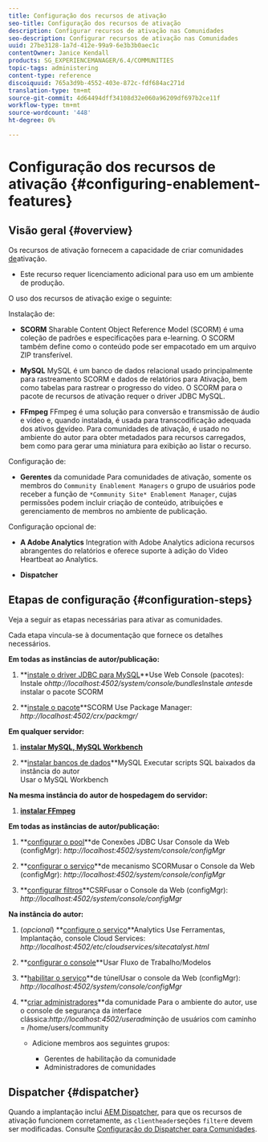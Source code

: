 ```yaml
---
title: Configuração dos recursos de ativação
seo-title: Configuração dos recursos de ativação
description: Configurar recursos de ativação nas Comunidades
seo-description: Configurar recursos de ativação nas Comunidades
uuid: 27be3128-1a7d-412e-99a9-6e3b3b0aec1c
contentOwner: Janice Kendall
products: SG_EXPERIENCEMANAGER/6.4/COMMUNITIES
topic-tags: administering
content-type: reference
discoiquuid: 765a3d9b-4552-403e-872c-fdf684ac271d
translation-type: tm+mt
source-git-commit: 4d64494dff34108d32e060a96209df697b2ce11f
workflow-type: tm+mt
source-wordcount: '448'
ht-degree: 0%

---
```



# Configuração dos recursos de ativação {#configuring-enablement-features}

## Visão geral {#overview}

Os recursos de ativação fornecem a capacidade de criar comunidades [de](overview.md#enablement-community)ativação.

* Este recurso requer licenciamento adicional para uso em um ambiente de produção.

O uso dos recursos de ativação exige o seguinte:

Instalação de:

* **SCORM** Sharable Content Object Reference Model (SCORM) é uma coleção de padrões e especificações para e-learning. O SCORM também define como o conteúdo pode ser empacotado em um arquivo ZIP transferível.

* **MySQL** MySQL é um banco de dados relacional usado principalmente para rastreamento SCORM e dados de relatórios para Ativação, bem como tabelas para rastrear o progresso do vídeo. O SCORM para o pacote de recursos de ativação requer o driver JDBC MySQL.

* **FFmpeg** FFmpeg é uma solução para conversão e transmissão de áudio e vídeo e, quando instalada, é usada para transcodificação adequada dos ativos [de](../../help/sites-authoring/default-components-foundation.md#video)vídeo. Para comunidades de ativação, é usado no ambiente do autor para obter metadados para recursos carregados, bem como para gerar uma miniatura para exibição ao listar o recurso.

Configuração de:

* **Gerentes** da comunidade Para comunidades de ativação, somente os membros do 
`Community Enablement Managers` o grupo de usuários pode receber a função de `*Community Site* Enablement Manager`, cujas permissões podem incluir criação de conteúdo, atribuições e gerenciamento de membros no ambiente de publicação.

Configuração opcional de:

* **A Adobe Analytics** Integration with Adobe Analytics adiciona recursos abrangentes do relatórios e oferece suporte à adição do Video Heartbeat ao Analytics.

* **Dispatcher**

## Etapas de configuração {#configuration-steps}

Veja a seguir as etapas necessárias para ativar as comunidades.

Cada etapa vincula-se à documentação que fornece os detalhes necessários.

**Em todas as instâncias de autor/publicação:**

1. **[instale o driver JDBC para MySQL](deploy-communities.md#jdbc-driver-for-mysql)**Use Web Console (pacotes): 
Instale o*http://localhost:4502/system/console/bundles*Instale *antes*de instalar o pacote SCORM

1. **[instale o pacote](deploy-communities.md#scorm-package)**SCORM Use Package Manager:
*http://localhost:4502/crx/packmgr/*

**Em qualquer servidor:**

1. **[instalar MySQL, MySQL Workbench](mysql.md)**

1. **[instalar bancos de dados](mysql.md#database-setup)**MySQL Executar scripts SQL baixados da instância do autor
\
   Usar o MySQL Workbench

**Na mesma instância do autor de hospedagem do servidor:**

1. **[instalar FFmpeg](ffmpeg.md)**

**Em todas as instâncias de autor/publicação:**

1. **[configurar o pool](mysql.md#configure-jdbc-connections)**de Conexões JDBC Usar Console da Web (configMgr):
*http://localhost:4502/system/console/configMgr*

1. **[configurar o serviço](mysql.md#aem-communities-scormengine-service)**de mecanismo SCORMusar o Console da Web (configMgr):
*http://localhost:4502/system/console/configMgr*

1. **[configurar filtros](mysql.md#adobe-granite-csrf-filter)**CSRFusar o Console da Web (configMgr):
*http://localhost:4502/system/console/configMgr*

**Na instância do autor:**

1. (*opcional*) **[configure o serviço](analytics.md)**Analytics Use Ferramentas, Implantação, console Cloud Services:
*http://localhost:4502/etc/cloudservices/sitecatalyst.html*

1. **[configurar o console](ffmpeg.md#configure-ffmpeg-transcoding-service)**Usar Fluxo de Trabalho/Modelos

1. **[habilitar o serviço](deploy-communities.md#tunnel-service-on-author)**de túnelUsar o console da Web (configMgr):
*http://localhost:4502/system/console/configMgr*

1. **[criar administradores](users.md#creating-community-members)**da comunidade Para o ambiente do autor, use o console de segurança da interface clássica:*http://localhost:4502/useradmin*ção de usuários com caminho = /home/users/community

   * Adicione membros aos seguintes grupos:

      * Gerentes de habilitação da comunidade
      * Administradores de comunidades

## Dispatcher {#dispatcher}

Quando a implantação inclui [AEM Dispatcher](https://helpx.adobe.com/experience-manager/dispatcher/using/dispatcher.html), para que os recursos de ativação funcionem corretamente, as `clientheader`seções `filter`e devem ser modificadas. Consulte [Configuração do Dispatcher para Comunidades](dispatcher.md#enablement).
